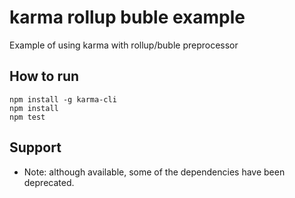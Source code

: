 # karma rollup buble example

Example of using karma with rollup/buble preprocessor

## How to run

```
npm install -g karma-cli
npm install
npm test
```

## Support

* Note: although available, some of the dependencies have been deprecated.

